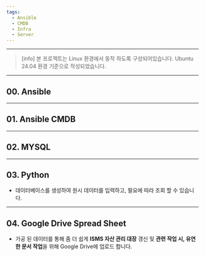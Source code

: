 ```yaml
---
tags:
  - Ansible
  - CMDB
  - Infra
  - Server
---
```

---
> [info]
> 본 프로젝트는 Linux 환경에서 동작 하도록 구성되어있습니다.
> Ubuntu 24.04 환경 기준으로 작성되었습니다.


---
## 00. Ansible


---
## 01. Ansible CMDB
  

---
## 02. MYSQL
  


---
## 03. Python

- 데이터베이스를 생성하여 원시 데이터를 입력하고, 필요에 따라 조회 할 수 있습니다.

  

  

---
## 04. Google Drive Spread Sheet

- 가공 된 데이터를 통해 좀 더 쉽게 **ISMS 자산 관리 대장** 갱신 및 **관련 작업 시, 유연한 문서 작업**을 위해 Google Drive에 업로드 합니다.